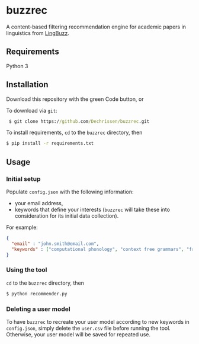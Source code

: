 # buzzrec
 A content-based filtering recommendation engine for academic papers in linguistics from [LingBuzz](https://ling.auf.net/lingbuzz).

## Requirements

Python 3

## Installation

Download this repository with the green Code button, or

To download via `git`:
```cmd
 $ git clone https://github.com/Dechrissen/buzzrec.git
 ```
To install requirements, `cd` to the `buzzrec` directory, then
```cmd
$ pip install -r requirements.txt
```

## Usage

### Initial setup
Populate `config.json` with the following information:
- your email address,
- keywords that define your interests (`buzzrec` will take these into consideration for its initial data collection).  

For example:
```json
{
  "email" : "john.smith@email.com",
  "keywords" : ["computational phonology", "context free grammars", "french"]
}
```

### Using the tool

`cd` to the `buzzrec` directory, then

```cmd
$ python recommender.py
```

### Deleting a user model

To have `buzzrec` to recreate your user model according to new keywords in `config.json`, simply delete the `user.csv` file before running the tool. Otherwise, your user model will be saved for repeated use.
